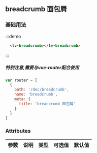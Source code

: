 ## breadcrumb 面包屑

### 基础用法

:::demo 
```html
  <lv-breadcrumb></lv-breadcrumb>
```
:::

##### 特别注意,需要与vue-router配合使用

```js
var router = [
  {
    path: '/doc/breadcrumb',
    name: 'breadcrumb',
    meta: {
      title: 'breadcrumb 面包屑'
    }
  }
]
```

### Attributes

| 参数        | 说明           | 类型    | 可选值                                             | 默认值 |
| ----------- | -------------- | ------- | -------------------------------------------------- | ------ |
